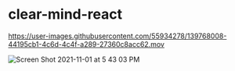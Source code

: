 # clear-mind-react

https://user-images.githubusercontent.com/55934278/139768008-44195cb1-4c6d-4c4f-a289-27360c8acc62.mov

![Screen Shot 2021-11-01 at 5 43 03 PM](https://user-images.githubusercontent.com/55934278/139768530-401eedf9-6af8-4401-b065-e8722653709c.png)
